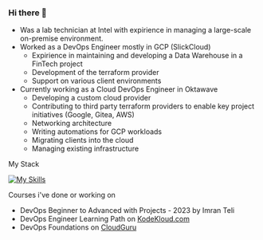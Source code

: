 ### Hi there 👋

- Was a lab technician at Intel with expirience in managing a large-scale on-premise environment.
- Worked as a DevOps Engineer mostly in GCP (SlickCloud)
  - Expirience in maintaining and developing a Data Warehouse in a FinTech project
  - Development of the terraform provider
  - Support on various client environments
- Currently working as a Cloud DevOps Engineer in Oktawave
  - Developing a custom cloud provider
  - Contributing to third party terraform providers to enable key project initiatives (Google, Gitea, AWS)
  - Networking architecture
  - Writing automations for GCP workloads
  - Migrating clients into the cloud
  - Managing existing infrastructure

My Stack

[![My Skills](https://skillicons.dev/icons?i=go,gcp,terraform,kubernetes,gitlab,docker,grafana,jenkins,aws,python,bash,powershell,ansible)](https://skillicons.dev)

Courses i've done or working on
- DevOps Beginner to Advanced with Projects - 2023 by Imran Teli
- DevOps Engineer Learning Path on [KodeKloud.com](https://learn.kodekloud.com)
- DevOps Foundations on [CloudGuru](www.pluralsight.com)
